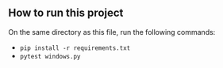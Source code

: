 ## How to run this project

On the same directory as this file, run the following commands:

- `pip install -r requirements.txt`
- `pytest windows.py`
